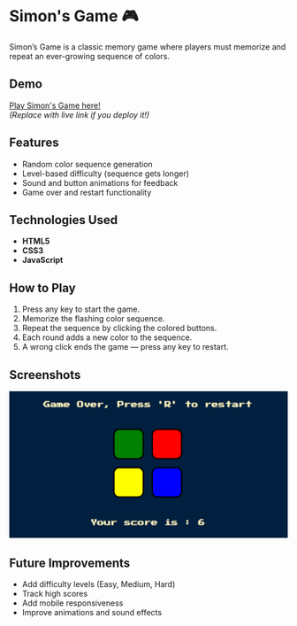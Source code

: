 # Simon's Game 🎮

Simon’s Game is a classic memory game where players must memorize and repeat an ever-growing sequence of colors.

## Demo
[Play Simon's Game here!](https://prasukj7-arch.github.io/Simons_game/)  
*(Replace with live link if you deploy it!)*

## Features
- Random color sequence generation
- Level-based difficulty (sequence gets longer)
- Sound and button animations for feedback
- Game over and restart functionality

## Technologies Used
- **HTML5**
- **CSS3**
- **JavaScript**

## How to Play
1. Press any key to start the game.
2. Memorize the flashing color sequence.
3. Repeat the sequence by clicking the colored buttons.
4. Each round adds a new color to the sequence.
5. A wrong click ends the game — press any key to restart.

## Screenshots
![Simon Game Screenshot](images/git.png)

## Future Improvements
- Add difficulty levels (Easy, Medium, Hard)
- Track high scores
- Add mobile responsiveness
- Improve animations and sound effects


